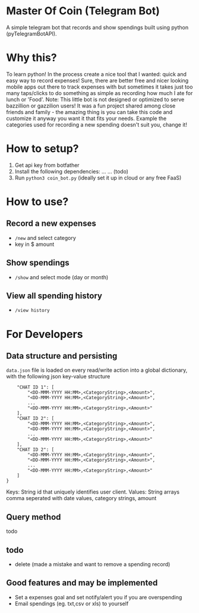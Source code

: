 # Master Of Coin (Telegram Bot)
A simple telegram bot that records and show spendings built using python (pyTelegramBotAPI). 

# Why this?
To learn python! In the process create a nice tool that I wanted: quick and easy way to record expenses! Sure, there are better free and nicer looking mobile apps out there to track expenses with but sometimes it takes just too many taps/clicks to do something as simple as recording how much I ate for lunch or 'Food'. Note: This little bot is not designed or optimized to serve bazzillion or gazzilion users! It was a fun project shared among close friends and family - the amazing thing is you can take this code and customize it anyway you want it that fits your needs. Example the categories used for recording a new spending doesn't suit you, change it! 

# How to setup?
1. Get api key from botfather
2. Install the following dependencies: ... ... (todo)
3. Run `python3 coin_bot.py`
(ideally set it up in cloud or any free FaaS)

# How to use?
## Record a new expenses
* `/new` and select category
* key in $ amount 

## Show spendings
* `/show` and select mode (day or month)

## View all spending history
* `/view history`


# For Developers
## Data structure and persisting
`data.json` file is loaded on every read/write action into a global dictionary, with the following json key-value structure
```
    "CHAT ID 1": [
        "<DD-MMM-YYYY HH:MM>,<CategoryString>,<Amount>",
        "<DD-MMM-YYYY HH:MM>,<CategoryString>,<Amount>",
        ...
        "<DD-MMM-YYYY HH:MM>,<CategoryString>,<Amount>"
    ],
    "CHAT ID 2": [
        "<DD-MMM-YYYY HH:MM>,<CategoryString>,<Amount>",
        "<DD-MMM-YYYY HH:MM>,<CategoryString>,<Amount>",
        ...
        "<DD-MMM-YYYY HH:MM>,<CategoryString>,<Amount>"
    ],
    "CHAT ID 2": [
        "<DD-MMM-YYYY HH:MM>,<CategoryString>,<Amount>",
        "<DD-MMM-YYYY HH:MM>,<CategoryString>,<Amount>",
        ...
        "<DD-MMM-YYYY HH:MM>,<CategoryString>,<Amount>"
    ]
}
```
Keys: String id that uniquely identifies user client.
Values: String arrays comma seperated with date values, category strings, amount


## Query method
todo

## todo
* delete (made a mistake and want to remove a spending record)

## Good features and may be implemented
* Set a expenses goal and set notify/alert you if you are overspending
* Email spendings (eg. txt,csv or xls) to yourself

